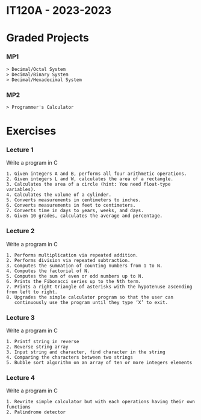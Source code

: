 # IT120A - 2023-2023

# Graded Projects
   ### MP1
    > Decimal/Octal System
    > Decimal/Binary System
    > Decimal/Hexadecimal System
   ### MP2
    > Programmer's Calculator

# Exercises
   ### Lecture 1
   Write a program in C 

    1. Given integers A and B, performs all four arithmetic operations.
    2. Given integers L and W, calculates the area of a rectangle.
    3. Calculates the area of a circle (hint: You need float-type variables).
    4. Calculates the volume of a cylinder.
    5. Converts measurements in centimeters to inches.
    6. Converts measurements in feet to centimeters.
    7. Converts time in days to years, weeks, and days.
    8. Given 10 grades, calculates the average and percentage.

  ### Lecture 2
  Write a program in C 
 
    1. Performs multiplication via repeated addition.
    2. Performs division via repeated subtraction.
    3. Computes the summation of counting numbers from 1 to N.
    4. Computes the factorial of N.
    5. Computes the sum of even or odd numbers up to N.
    6. Prints the Fibonacci series up to the Nth term.
    7. Prints a right triangle of asterisks with the hypotenuse ascending from left to right.
    8. Upgrades the simple calculator program so that the user can 
       continuously use the program until they type ‘X’ to exit.
    
### Lecture 3
  Write a program in C 
  
    1. Printf string in reverse
    2. Reverse string array
    3. Input string and character, find character in the string
    4. Comparing the characters between two strings
    5. Bubble sort algorithm on an array of ten or more integers elements

### Lecture 4
  Write a program in C 
  
    1. Rewrite simple calculator but with each operations having their own functions
    2. Palindrome detector
